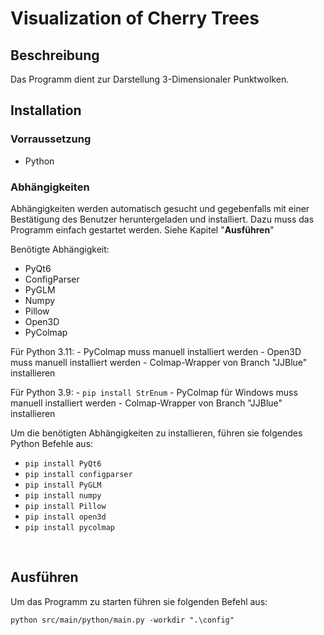 # Visualization of Cherry Trees

## Beschreibung

Das Programm dient zur Darstellung 3-Dimensionaler Punktwolken.
<br>

## Installation

### Vorraussetzung

- Python

### Abhängigkeiten

Abhängigkeiten werden automatisch gesucht und gegebenfalls mit einer Bestätigung des Benutzer heruntergeladen und installiert.
Dazu muss das Programm einfach gestartet werden. Siehe Kapitel "**Ausführen**"

Benötigte Abhängigkeit:
- PyQt6
- ConfigParser
- PyGLM
- Numpy
- Pillow
- Open3D
- PyColmap

Für Python 3.11:
	- PyColmap muss manuell installiert werden
	- Open3D muss manuell installiert werden
	- Colmap-Wrapper von Branch "JJBlue" installieren

Für Python 3.9:
	- ```pip install StrEnum```
	- PyColmap für Windows muss manuell installiert werden
    - Colmap-Wrapper von Branch "JJBlue" installieren

Um die benötigten Abhängigkeiten zu installieren, führen sie folgendes Python Befehle aus:

- `pip install PyQt6`
- `pip install configparser`
- `pip install PyGLM`
- `pip install numpy`
- `pip install Pillow`
- `pip install open3d`
- `pip install pycolmap`

<br>

## Ausführen

Um das Programm zu starten führen sie folgenden Befehl aus:

`python src/main/python/main.py -workdir ".\config"`